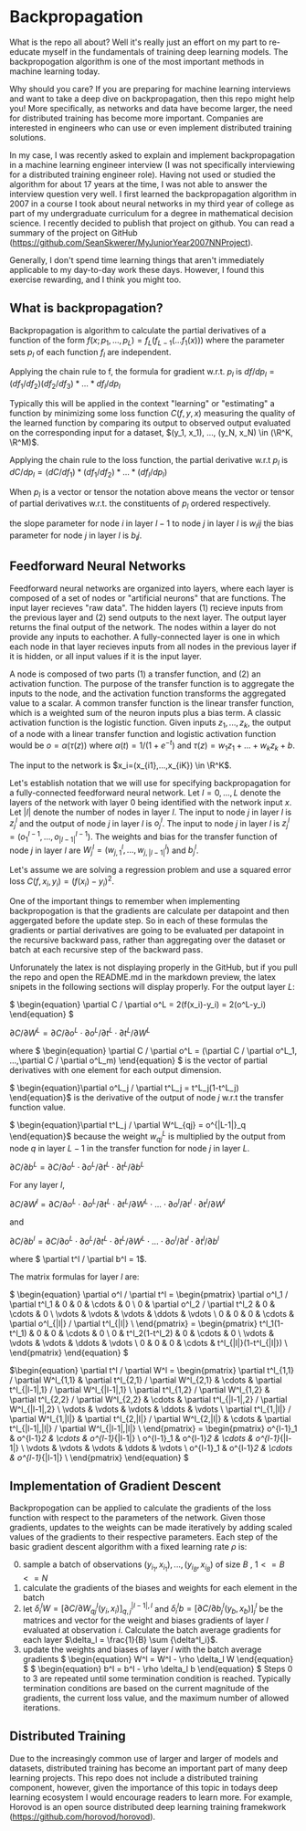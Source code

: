 # Backpropagation

What is the repo all about? Well it's really just an effort on my part to re-educate myself in the fundamentals of training deep learning models. The backpropogation algorithm is one of the most important methods in machine learning today. 

Why should you care? If you are preparing for machine learning interviews and want to take a deep dive on backpropagation, then this repo might help you! More specifically, as networks and data have become larger, the need for distributed training has become more important. Companies are interested in engineers who can use or even implement distributed training solutions.

In my case, I was recently asked to explain and implement backpropagation in a machine learning engineer interview (I was not specifically interviewing for a distributed training engineer role). Having not used or studied the algorithm for about 17 years at the time, I was not able to answer the interview question very well. I first learned the backpropagation algorithm in 2007 in a course I took about neural networks in my third year of college as part of my undergraduate curriculum for a degree in mathematical decision science. I recently decided to publish that project on github. You can read a summary of the project on GitHub (https://github.com/SeanSkwerer/MyJuniorYear2007NNProject).

Generally, I don't spend time learning things that aren't immediately applicable to my day-to-day work these days. However, I found this exercise rewarding, and I think you might too.

## What is backpropagation?
Backpropagation is algorithm to calculate the partial derivatives of a function of the form
    $f(x; p_1, ..., p_L) = f_L(f_{L-1}(...f_1(x)))$
where the parameter sets $p_l$ of each function $f_l$ are independent.

Applying the chain rule to f, the formula for gradient w.r.t. $p_l$ is
    $df/dp_l = (df_1/df_2)(df_2/df_3)*...*df_l/dp_l$

Typically this will be applied in the context "learning" or "estimating" a function by 
minimizing some loss function $C(f, y, x)$ measuring the quality of the learned function
by comparing its output to observed output evaluated on the corresponding input
for a dataset, $(y_1, x_1), ..., (y_N, x_N) \in (\R^K, \R^M)$.
     
Applying the chain rule to the loss function, the partial derivative w.r.t $p_l$ is
    $dC/dp_l = (dC/df_1)*(df_1/df_2)*...*(df_l/dp_l)$

When $p_l$ is a vector or tensor the notation above means the vector or tensor of partial 
derivatives w.r.t. the constituents of $p_l$ ordered respectively.

the slope parameter for node $i$ in layer $l-1$ to node $j$ in layer $l$ is $w_lij$
the bias parameter for node $j$ in layer $l$ is $b_lj$.

## Feedforward Neural Networks
Feedforward neural networks are organized into layers, where each layer is composed of a set of nodes or "artificial neurons" that are functions. The input layer recieves "raw data". The hidden layers (1) recieve inputs from the previous layer and (2) send outputs to the next layer. The output layer returns the final output of the network. The nodes within a layer do not provide any inputs to eachother. A fully-connected layer is one in which each node in that layer recieves inputs from all nodes in the previous layer if it is hidden, or all input values if it is the input layer.

A node is composed of two parts (1) a transfer function, and (2) an activation function. The purpose of the transfer function is to aggregate the inputs to the node, and the activation function transforms the aggregated value to a scalar. A common transfer function is the linear transfer function, which is a weighted sum of the neuron inputs plus a bias term. A classic activation function is the logistic function. Given inputs $z_1, ..., z_k$, the output of a node with a linear transfer function and logistic activation function would be $o = \alpha(\tau(z))$ where $\alpha(t) = 1/(1+e^{-t})$ and $\tau(z) = w_1z_1 + ... + w_kz_k + b$.

The input to the network is $x_i=(x_{i1},...,x_{iK}) \in \R^K$.

Let's establish notation that we will use for specifying backpropagation for a fully-connected feedforward neural network. Let $l=0,...,L$ denote the layers of the network with layer 0 being identified with the network input $x$. Let $|l|$ denote the number of nodes in layer $l$. The input to node $j$ in layer $l$ is $z^l_j$ and the output of node $j$ in layer $l$ is $o^l_j$. The input to node $j$ in layer $l$ is $z^l_j = (o^{l-1}_1,...,o^{l-1}_{|l-1|})$. The weights and bias for the transfer function of node $j$ in layer $l$ are $W^l_j = (w^l_{j,1}, ..., w^l_{j,|l-1|})$ and $b^l_j$. 

Let's assume we are solving a regression problem and use a squared error loss $C(f, x_i, y_i) = (f(x_i)-y_i)^2$.

One of the important things to remember when implementing backpropogation is that the gradients are calculate per datapoint and then aggergated before the update step. So in each of these formulas the gradients or partial derivatives are going to be evaluated per datapoint in the recursive backward pass, rather than aggregating over the dataset or batch at each recursive step of the backward pass. 

Unforunately the latex is not displaying properly in the GitHub, but if you pull the repo and open the README.md in the markdown preview, the latex snipets in the following sections will display properly. 
For the output layer $L$:

$
\begin{equation}
\partial C / \partial o^L = 2(f(x_i)-y_i) = 2(o^L-y_i)
\end{equation}
$

$\begin{equation}\partial C / \partial W^L = \partial C / \partial o^L \cdot \partial o^L / \partial t^L \cdot \partial t^L / \partial W^L\end{equation}$

where $ \begin{equation} \partial C / \partial o^L = (\partial C / \partial o^L_1, ...,\partial C / \partial o^L_m) \end{equation} $ is the vector of partial derivatives with one element for each output dimension.

$ \begin{equation}\partial o^L_j / \partial t^L_j = t^L_j(1-t^L_j) \end{equation}$ is the derivative of the output of node $j$ w.r.t the transfer function value. 

$ \begin{equation}\partial t^L_j / \partial W^L_{qj} = o^{|L-1|}_q \end{equation}$ because the weight $w^L_{qj}$ is multiplied by the output from node $q$ in layer $L-1$ in the transfer function for node $j$ in layer $L$.

$\begin{equation} \partial C / \partial b^L = \partial C / \partial o^L \cdot \partial o^L / \partial t^L \cdot \partial t^L / \partial b^L \end{equation}$

For any layer $l$,

$\begin{equation}\partial C / \partial W^l = \partial C / \partial o^L \cdot \partial o^L / \partial t^L \cdot \partial t^L / \partial W^L \cdot ... \cdot \partial o^l / \partial t^l \cdot \partial t^l / \partial W^l \end{equation}$
 
and 

$\begin{equation}\partial C / \partial b^l = \partial C / \partial o^L \cdot \partial o^L / \partial t^L \cdot \partial t^L / \partial W^L \cdot ... \cdot \partial o^l / \partial t^l \cdot \partial t^l / \partial b^l \end{equation}$

where $ \partial t^l / \partial b^l = 1$. 

The matrix formulas for layer $l$ are:

$
\begin{equation}
\partial o^l / \partial t^l =
\begin{pmatrix}
  \partial o^l_1 / \partial t^l_1       & 0   & 0   & \cdots  & 0  \\
  0       & \partial o^l_2 / \partial t^l_2   & 0   & \cdots  & 0  \\
  \vdots  & \vdots  & \vdots  & \ddots  & \vdots \\
  0       & 0   & 0   & \cdots  & \partial o^l_{|l|} / \partial t^l_{|l|}  \\
\end{pmatrix}
= \begin{pmatrix} 
  t^l_1(1-t^l_1)      & 0   & 0   & \cdots  & 0  \\
  0       & t^l_2(1-t^l_2)   & 0   & \cdots  & 0  \\
  \vdots  & \vdots  & \vdots  & \ddots  & \vdots \\
  0       & 0   & 0   & \cdots  & t^l_{|l|}(1-t^l_{|l|})  \\
   \end{pmatrix}
\end{equation} $ 

$\begin{equation}
\partial t^l / \partial W^l = 
\begin{pmatrix}
  \partial t^l_{1,1} / \partial W^l_{1,1}       & \partial t^l_{2,1} / \partial W^l_{2,1}   & \cdots  & \partial t^l_{|l-1|,1} / \partial W^l_{|l-1|,1}  \\
  \partial t^l_{1,2} / \partial W^l_{1,2}       & \partial t^l_{2,2} / \partial W^l_{2,2}   & \cdots  & \partial t^l_{|l-1|,2} / \partial W^l_{|l-1|,2}  \\
  \vdots  & \vdots  & \vdots  & \ddots  & \vdots \\
  \partial t^l_{1,|l|} / \partial W^l_{1,|l|}       & \partial t^l_{2,|l|} / \partial W^l_{2,|l|}   & \cdots  & \partial t^l_{|l-1|,|l|} / \partial W^l_{|l-1|,|l|}  \\
\end{pmatrix}
= \begin{pmatrix}
  o^{l-1}_1       & o^{l-1}_2   & \cdots  & o^{l-1}_{|l-1|}  \\
  o^{l-1}_1       & o^{l-1}_2   & \cdots  & o^{l-1}_{|l-1|} \\
  \vdots  & \vdots  & \vdots  & \ddots  & \vdots \\
  o^{l-1}_1       & o^{l-1}_2   & \cdots  & o^{l-1}_{|l-1|}  \\
\end{pmatrix}
\end{equation}
$

## Implementation of Gradient Descent
Backpropogation can be applied to calculate the gradients of the loss function with respect to the parameters of the network. Given those gradients, updates to the weights can be made iteratively by adding scaled values of the gradients to their respective parameters. Each step of the basic gradient descent algorithm with a fixed learning rate $\rho$ is:

0. sample a batch of observations $(y_{i_1}, x_{i_1}), ..., (y_{i_B}, x_{i_B})$ of size $B$ , $1 <= B <= N$
1. calculate the gradients of the biases and weights for each element in the batch
2. let $\delta^l_i W = [\partial C/ \partial W^l_{qj}(y_i, x_i)]_{q,j}^{|l-1|,l}$ and $\delta^l_i b = [\partial C/ \partial b^l_{j}(y_b, x_b)]_{j}^{l}$ be the matrices and vector for the weight and biases gradients of layer $l$ evaluated at observation $i$. Calculate the batch average gradients for each layer $\delta_l = \frac{1}{B} \sum {\delta^l_i}$.
3. update the weights and biases of layer $l$ with the batch average gradients
$
\begin{equation}
W^l = W^l - \rho \delta_l W
\end{equation}
$
$
\begin{equation}
b^l = b^l - \rho \delta_l b
\end{equation}
$
Steps 0 to 3 are repeated until some termination condition is reached. Typically termination conditions are based on the current magnitude of the gradients, the current loss value, and the maximum number of allowed iterations.

## Distributed Training
Due to the increasingly common use of larger and larger of models and datasets, distributed training has become an important part of many deep learning projects. This repo does not include a distributed training component, however, given the importance of this topic in todays deep learning ecosystem I would encourage readers to learn more. For example, Horovod is an open source distributed deep learning training framekwork (https://github.com/horovod/horovod).

